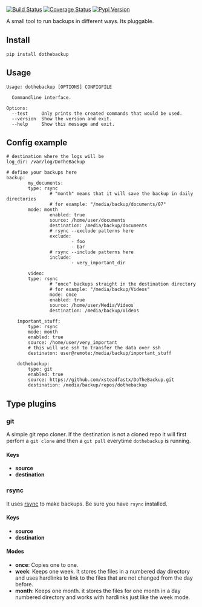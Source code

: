 [![Build Status](https://travis-ci.org/xsteadfastx/DoTheBackup.svg?branch=master)](https://travis-ci.org/xsteadfastx/DoTheBackup)
[![Coverage Status](http://img.shields.io/codecov/c/github/xsteadfastx/DoTheBackup.svg)](https://codecov.io/github/xsteadfastx/DoTheBackup)
[![Pypi Version](https://img.shields.io/pypi/v/dothebackup.svg)](https://pypi.python.org/pypi/dothebackup)

A small tool to run backups in different ways. Its pluggable.

## Install ##

`pip install dothebackup`

## Usage ##

```
Usage: dothebackup [OPTIONS] CONFIGFILE

  Commandline interface.

Options:
  --test     Only prints the created commands that would be used.
  --version  Show the version and exit.
  --help     Show this message and exit.
```

## Config example ##
```
# destination where the logs will be
log_dir: /var/log/DoTheBackup

# define your backups here
backup:
        my_documents:
		type: rsync
                # "month" means that it will save the backup in daily directories
                # for example: "/media/backup/documents/07"
		mode: month
                enabled: true
                source: /home/user/documents
                destination: /media/backup/documents
                # rsync --exclude patterns here
                exclude:
                        - foo
                        - bar
                # rsync --include patterns here
                include:
                        - very_important_dir

        video:
		type: rsync
                # "once" backups straight in the destination directory
                # for example: "/media/backup/Videos"
                mode: once
                enabled: true
                source: /home/user/Media/Videos
                destination: /media/backup/Videos

	important_stuff:
		type: rsync
		mode: month
		enabled: true
		source: /home/user/very_important
		# this will use ssh to transfer the data over ssh
		destinaton: user@remote:/media/backup/important_stuff

	dothebackup:
		type: git
		enabled: true
		source: https://github.com/xsteadfastx/DoTheBackup.git
		destination: /media/backup/repos/dothebackup
```

## Type plugins ##

### git ###
A simple git repo cloner. If the destination is not a cloned repo it will first perfom a `git clone` and then a `git pull` everytime `dothebackup` is running.

#### Keys ####
- **source**
- **destination**

### rsync ###
It uses [rsync](https://rsync.samba.org/) to make backups. Be sure you have `rsync` installed.

#### Keys ####
- **source**
- **destination**

#### Modes ####
- **once**: Copies one to one.
- **week**: Keeps one week. It stores the files in a numbered day directory and uses hardlinks to link to the files that are not changed from the day before.
- **month**: Keeps one month. it stores the files for one month in a day numbered directory and works with hardlinks just like the week mode.
